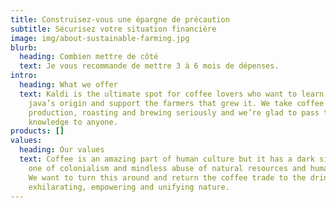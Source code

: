 ```yaml
---
title: Construisez-vous une épargne de précaution
subtitle: Sécurisez votre situation financière
image: img/about-sustainable-farming.jpg
blurb:
  heading: Combien mettre de côté
  text: Je vous recommande de mettre 3 à 6 mois de dépenses.
intro:
  heading: What we offer
  text: Kaldi is the ultimate spot for coffee lovers who want to learn about their
    java’s origin and support the farmers that grew it. We take coffee
    production, roasting and brewing seriously and we’re glad to pass that
    knowledge to anyone.
products: []
values:
  heading: Our values
  text: Coffee is an amazing part of human culture but it has a dark side too –
    one of colonialism and mindless abuse of natural resources and human lives.
    We want to turn this around and return the coffee trade to the drink’s
    exhilarating, empowering and unifying nature.
---
```

